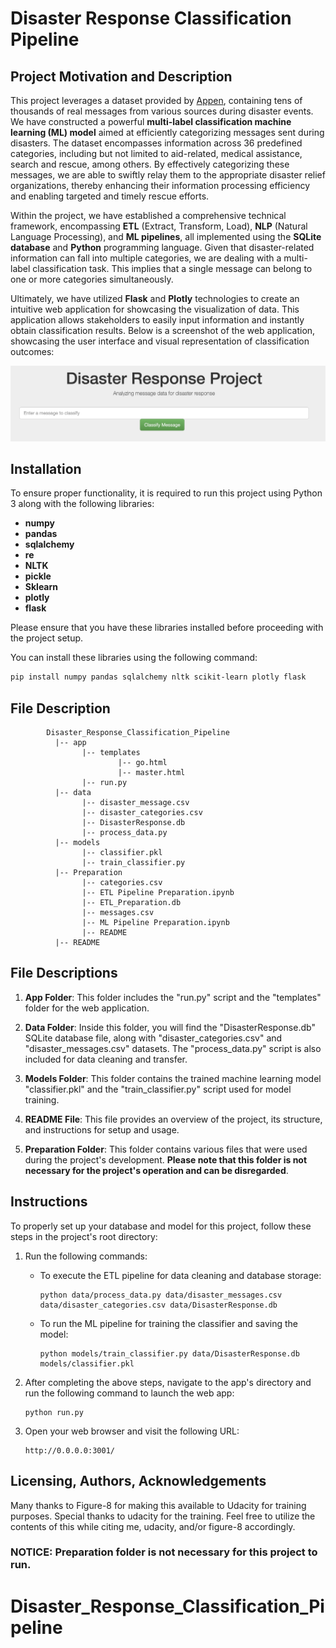 # Disaster Response Classification Pipeline

## Project Motivation and Description
This project leverages a dataset provided by [Appen](https://www.appen.com/), containing tens of thousands of real messages from various sources during disaster events. We have constructed a powerful **multi-label classification machine learning (ML) model** aimed at efficiently categorizing messages sent during disasters. The dataset encompasses information across 36 predefined categories, including but not limited to aid-related, medical assistance, search and rescue, among others. By effectively categorizing these messages, we are able to swiftly relay them to the appropriate disaster relief organizations, thereby enhancing their information processing efficiency and enabling targeted and timely rescue efforts.

Within the project, we have established a comprehensive technical framework, encompassing **ETL** (Extract, Transform, Load), **NLP** (Natural Language Processing), and **ML pipelines**, all implemented using the **SQLite database** and **Python** programming language. Given that disaster-related information can fall into multiple categories, we are dealing with a multi-label classification task. This implies that a single message can belong to one or more categories simultaneously.

Ultimately, we have utilized **Flask** and **Plotly** technologies to create an intuitive web application for showcasing the visualization of data. This application allows stakeholders to easily input information and instantly obtain classification results. Below is a screenshot of the web application, showcasing the user interface and visual representation of classification outcomes:

![Screenshot of Web App](https://github.com/Ting-DS/Disaster_Response_Classification_Pipeline/blob/main/Web_App.png)

## Installation
To ensure proper functionality, it is required to run this project using Python 3 along with the following libraries:

- **numpy**
- **pandas**
- **sqlalchemy**
- **re**
- **NLTK**
- **pickle**
- **Sklearn**
- **plotly**
- **flask**

Please ensure that you have these libraries installed before proceeding with the project setup.

You can install these libraries using the following command:
```bash
pip install numpy pandas sqlalchemy nltk scikit-learn plotly flask
```

## File Description
~~~~~~~
        Disaster_Response_Classification_Pipeline
          |-- app
                |-- templates
                        |-- go.html
                        |-- master.html
                |-- run.py
          |-- data
                |-- disaster_message.csv
                |-- disaster_categories.csv
                |-- DisasterResponse.db
                |-- process_data.py
          |-- models
                |-- classifier.pkl
                |-- train_classifier.py
          |-- Preparation
                |-- categories.csv
                |-- ETL Pipeline Preparation.ipynb
                |-- ETL_Preparation.db
                |-- messages.csv
                |-- ML Pipeline Preparation.ipynb
                |-- README
          |-- README
~~~~~~~

## File Descriptions

1. **App Folder**: This folder includes the "run.py" script and the "templates" folder for the web application.

2. **Data Folder**: Inside this folder, you will find the "DisasterResponse.db" SQLite database file, along with "disaster_categories.csv" and "disaster_messages.csv" datasets. The "process_data.py" script is also included for data cleaning and transfer.

3. **Models Folder**: This folder contains the trained machine learning model "classifier.pkl" and the "train_classifier.py" script used for model training.

4. **README File**: This file provides an overview of the project, its structure, and instructions for setup and usage.

5. **Preparation Folder**: This folder contains various files that were used during the project's development. **Please note that this folder is not necessary for the project's operation and can be disregarded**.

## Instructions
To properly set up your database and model for this project, follow these steps in the project's root directory:

1. Run the following commands:

    - To execute the ETL pipeline for data cleaning and database storage:
      ```
      python data/process_data.py data/disaster_messages.csv data/disaster_categories.csv data/DisasterResponse.db
      ```

    - To run the ML pipeline for training the classifier and saving the model:
      ```
      python models/train_classifier.py data/DisasterResponse.db models/classifier.pkl
      ```

2. After completing the above steps, navigate to the app's directory and run the following command to launch the web app:
   ```
   python run.py
   ```

3. Open your web browser and visit the following URL:
   ```
   http://0.0.0.0:3001/
   ```
   
## Licensing, Authors, Acknowledgements
Many thanks to Figure-8 for making this available to Udacity for training purposes. Special thanks to udacity for the training. Feel free to utilize the contents of this while citing me, udacity, and/or figure-8 accordingly.

### NOTICE: Preparation folder is not necessary for this project to run.
# Disaster_Response_Classification_Pipeline

